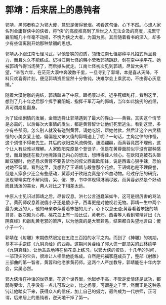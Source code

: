 # 郭靖：后来居上的愚钝者

郭靖，黑郭者称之为郭大傻，意思是傻得冒烟。初看这句话，心下不然。心想人家名列金庸群侠中的侠者，将“侠”的高度推高到了后世之人无法企及的高度，况累守襄阳城几十年毫不动摇，不愧为侠之大者，为国为民。其后随着看书的深入，却多少有些偏离刚开始那种禁锢的思想。 

郭靖从小跟江南七怪习武，以他鲁钝的资质，领悟江南七怪那种平凡招式尚且费力，而且久久不能练成。记得江南七怪的韩小莹教郭靖跳跃，剑在空中挽平花。她被郭靖气得当场哭了，而后掉头就走。江南七怪初次见到郭靖，尽皆大失所望，“辛苦六年，在茫茫大漠中奔波数千里，一旦寻到了郭靖，本是喜从天降，不料只欢喜得片刻，便见郭靖资质显然十分鲁钝，决难学会上乘武功，不由得心灰意懒。” 

随着大漠射雕的完结，郭靖踏进了中原。跟杨康过招，近乎死缠乱打。看到这里，想到了几十年之后那个挥手襄阳城，指挥千军万马的郭靖，当年如此拙劣的战绩，真可谓咸鱼翻身。 

为了延续剧情的发展，金庸选择让郭靖遇到了最大的靠山——黄蓉。其实这个情节是必需的，以后每次大事情的发生，都是黄蓉智计让他们死里逃生。看到这里，多少有些郁闷。怎么别人就没有碰到黄蓉，请她吃饭，帮她付款，然后让这个古灵精怪的小美女爱上他，偏偏是又笨又傻的郭靖遇上了呢？一句话，主角定律的作怪，这个须怪不得老先生。其后的欧阳克风流倜傥，潇洒翩翩，而黄蓉竟然不理他，这个让人有些难以理解。人家欧阳克原是个登徒子，但是在黄蓉面前似乎没有那种感觉，而且他还在极力地掩饰自己内心的想法，想博得佳人倾心。在欧阳克被石头砸断双腿时，他还恳求黄蓉不要告诉他的叔父西毒欧阳锋，说是西毒心狠手辣，恐怕对她不留情。看到这里，我想到了王语嫣与段誉那个花痴。王语嫣也是不理段誉，但是人家多少还会有些感动，黄蓉对于欧阳克真是个冷血动物。经过仔细的研究，发现郭靖实在不解风情，呆、傻、笨，书中体现得淋漓尽致，而黄蓉必然是个好动而且活泼的美女，两人对比之下相差太远。 

中原人士见识过郭靖之后，尽皆叹息。洪七公言道蠢笨如牛，这可是很厉害的骂法了。黄药师叹息着说傻小子还是傻小子，西毒更是对他视若无物。郭靖一生中两个最为亲近的人，他的母亲李萍看着笨拙的儿子，心下叹息无语;黄蓉看着笨拙的靖哥哥，数次颇为心疼。桃花岛上有一段比试，黄老邪，西毒等人看到郭靖背出《九阴真经》和敲乱黄老邪的箫声，以为他真的是大智若愚，结果都自失望地言曰：傻小子一个。 

郭靖在《射雕》末期依然限定在五绝三百招的水平之内。而到了《神雕》的初期，基本平手逆练《九阴真经》的西毒。这期间黄蓉给了郭大侠一部顶尖的武林绝学《九阴真经》，让他乖乖地待在桃花岛上练习。以郭大侠的资质，十几年的时间，一部顶尖的宝典，很难让人相信他能练成。自然是托福家庭成员了，整部《射雕》三部曲的第一智者，黄蓉和他老爹黄药师。这两个人严加教导，郭靖能在十年内学会，实属必然。 

郭大侠活在神话的世界里，在这个世界里，他起步不高，不管是爱情还是武功，都弱得要命，几乎没有一点儿可取之处，比之杨康，可谓差之千里，然而正是这种愚钝让他踏实下来，获得众人的信任，加上自己的努力，最终成为一代宗师，正可谓，后来居上的愚钝者，逆天地干掉了第一。